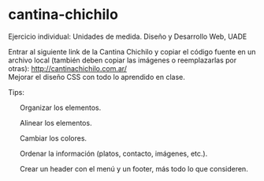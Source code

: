 # cantina-chichilo
Ejercicio individual: Unidades de medida. Diseño y Desarrollo Web, UADE

Entrar al siguiente link de la Cantina Chichilo y copiar el código fuente en un archivo local (también deben copiar las imágenes o reemplazarlas por otras): http://cantinachichilo.com.ar/  
Mejorar el diseño CSS con todo lo aprendido en clase.   

Tips:   
<ul>Organizar los elementos.  </ul>
<ul>Alinear los elementos. </ul>
<ul>Cambiar los colores.  </ul>
<ul>Ordenar la información (platos, contacto, imágenes, etc.).  </ul>
<ul>Crear un header con el menú y un footer, más todo lo que consideren.</ul>
 





